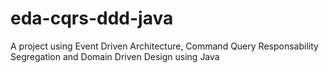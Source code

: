 # eda-cqrs-ddd-java
A project using Event Driven Architecture, Command Query Responsability Segregation and Domain Driven Design using Java
